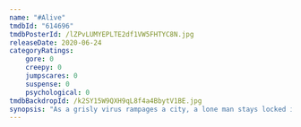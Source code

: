 ```yaml
---
name: "#Alive"
tmdbId: "614696"
tmdbPosterId: /lZPvLUMYEPLTE2df1VW5FHTYC8N.jpg
releaseDate: 2020-06-24
categoryRatings:
    gore: 0
    creepy: 0
    jumpscares: 0
    suspense: 0
    psychological: 0
tmdbBackdropId: /k2SY15W9QXH9qL8f4a4BbytV1BE.jpg
synopsis: "As a grisly virus rampages a city, a lone man stays locked inside his apartment, digitally cut off from seeking help and desperate to find a way out."
---
```

